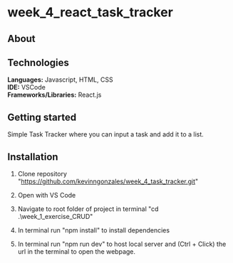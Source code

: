 # week_4_react_task_tracker

## About

## Technologies
**Languages:** Javascript, HTML, CSS  
**IDE:** VSCode  
**Frameworks/Libraries:** React.js  

## Getting started
Simple Task Tracker where you can input a task and add it to a list.

## Installation

1. Clone repository "https://github.com/kevinngonzales/week_4_task_tracker.git"

2. Open with VS Code

3. Navigate to root folder of project in terminal "cd .\week_1_exercise_CRUD"

4. In terminal run "npm install" to install dependencies

5. In terminal run "npm run dev" to host local server and (Ctrl + Click) the url in the terminal to open the webpage.







